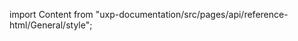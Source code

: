
import Content from "uxp-documentation/src/pages/api/reference-html/General/style";

<Content query="product=xd"/>
